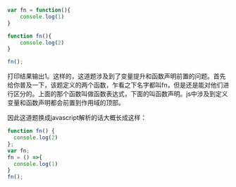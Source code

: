 ~~~js
var fn = function(){
    console.log(1)
}

function fn(){
    console.log(2)
}

fn();
~~~









打印结果输出1。这样的，这道题涉及到了变量提升和函数声明前置的问题。首先给你普及一下，该题定义的两个函数，乍看之下名字都叫fn，但是还是能对他们进行区分的。上面的那个函数叫做函数表达式，下面的叫函数声明。js中涉及到定义变量和函数声明都会前置到作用域的顶部。

因此这道题换成javascript解析的话大概长成这样：

~~~js 
function fn() {
  console.log(2)
};
var fn;
fn = () =>{
  console.log(1)
}
fn();
~~~

